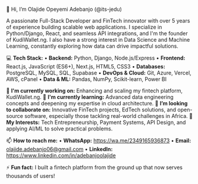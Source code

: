 👋 Hi, I’m Olajide Opeyemi Adebanjo (@its-jedu)

A passionate Full-Stack Developer and FinTech innovator with over 5 years of experience building scalable web applications. I specialize in Python/Django, React, and seamless API integrations, and I'm the founder of KudiWallet.ng. I also have a strong interest in Data Science and Machine Learning, constantly exploring how data can drive impactful solutions.

💻 **Tech Stack:**
  • **Backend:** Python, Django, Node.js/Express
  • **Frontend:** React.js, JavaScript (ES6+), Next.js, HTML5, CSS3
  • **Databases:** PostgreSQL, MySQL, SQL, Supabase
  • **DevOps & Cloud:** Git, Azure, Vercel, AWS, cPanel
  • **Data & ML:** Pandas, NumPy, Scikit-learn, Power BI

🚀 **I'm currently working on:** Enhancing and scaling my fintech platform, KudiWallet.ng.
🌱 **I'm currently learning:** Advanced data engineering concepts and deepening my expertise in cloud architecture.
🤝 **I’m looking to collaborate on:** Innovative FinTech projects, EdTech solutions, and open-source software, especially those tackling real-world challenges in Africa.
💞️ **My Interests:** Tech Entrepreneurship, Payment Systems, API Design, and applying AI/ML to solve practical problems.

📫 **How to reach me:**
  • **WhatsApp:** https://wa.me/2349165936873
  • **Email:** olajide.adebanjo06@gmail.com
  • **LinkedIn:** https://www.linkedin.com/in/adebanjoolajide

⚡ **Fun fact:** I built a fintech platform from the ground up that now serves thousands of users!
